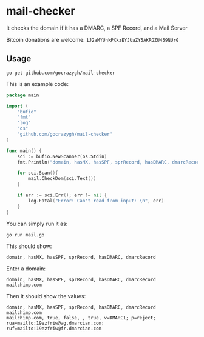 # mail-checker

It checks the domain if it has a DMARC, a SPF Record, and a Mail Server

Bitcoin donations are welcome: `1J2aMYUnkPXkzEYJUaZY5AKRGZU459NUrG`

## Usage
```
go get github.com/gocrazygh/mail-checker
```

This is an example code:

```go
package main

import (
	"bufio"
	"fmt"
	"log"
	"os"
	"github.com/gocrazygh/mail-checker"
)

func main() {
	sci := bufio.NewScanner(os.Stdin)
	fmt.Println("domain, hasMX, hasSPF, sprRecord, hasDMARC, dmarcRecord")

	for sci.Scan(){
		mail.CheckDom(sci.Text())
	}

	if err := sci.Err(); err != nil {
		log.Fatal("Error: Can't read from input: \n", err)
	}
}
```

You can simply run it as:

    go run mail.go

This should show:

    domain, hasMX, hasSPF, sprRecord, hasDMARC, dmarcRecord

Enter a domain:

    domain, hasMX, hasSPF, sprRecord, hasDMARC, dmarcRecord
    mailchimp.com
    
Then it should show the values:

    domain, hasMX, hasSPF, sprRecord, hasDMARC, dmarcRecord
    mailchimp.com
    mailchimp.com, true, false, , true, v=DMARC1; p=reject; rua=mailto:19ezfriw@ag.dmarcian.com; ruf=mailto:19ezfriw@fr.dmarcian.com
